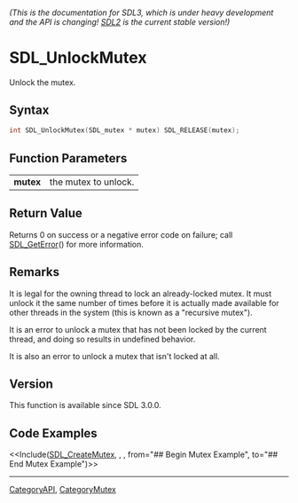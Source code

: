 ###### (This is the documentation for SDL3, which is under heavy development and the API is changing! [SDL2](https://wiki.libsdl.org/SDL2/) is the current stable version!)
# SDL_UnlockMutex

Unlock the mutex.

## Syntax

```c
int SDL_UnlockMutex(SDL_mutex * mutex) SDL_RELEASE(mutex);

```

## Function Parameters

|               |                      |
| ------------- | -------------------- |
| **mutex**     | the mutex to unlock. |

## Return Value

Returns 0 on success or a negative error code on failure; call
[SDL_GetError](SDL_GetError)() for more information.

## Remarks

It is legal for the owning thread to lock an already-locked mutex. It must
unlock it the same number of times before it is actually made available for
other threads in the system (this is known as a "recursive mutex").

It is an error to unlock a mutex that has not been locked by the current
thread, and doing so results in undefined behavior.

It is also an error to unlock a mutex that isn't locked at all.

## Version

This function is available since SDL 3.0.0.

## Code Examples

<<Include([SDL_CreateMutex](SDL_CreateMutex), , , from="## Begin Mutex Example", to="## End Mutex Example")>>

----
[CategoryAPI](CategoryAPI), [CategoryMutex](CategoryMutex)

